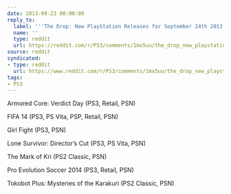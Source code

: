 ```yaml
---
date: 2013-09-23 00:00:00
reply_to:
  label: '''The Drop: New PlayStation Releases for September 24th 2013'' on /r/PS3'
  name: ''
  type: reddit
  url: https://reddit.com/r/PS3/comments/1mx5uu/the_drop_new_playstation_releases_for_september/
source: reddit
syndicated:
- type: reddit
  url: https://www.reddit.com/r/PS3/comments/1mx5uu/the_drop_new_playstation_releases_for_september/ccdfk7k/
tags:
- PS3
---
```


Armored Core: Verdict Day (PS3, Retail, PSN)

FIFA 14 (PS3, PS Vita, PSP, Retail, PSN)

Girl Fight (PS3, PSN)

Lone Survivor: Director’s Cut (PS3, PS Vita, PSN)

The Mark of Kri (PS2 Classic, PSN)

Pro Evolution Soccer 2014 (PS3, Retail, PSN)

Tokobot Plus: Mysteries of the Karakuri (PS2 Classic, PSN)

